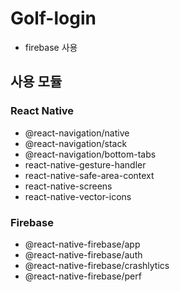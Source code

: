 # Golf-login
* firebase 사용

## 사용 모듈
### React Native
* @react-navigation/native
* @react-navigation/stack
* @react-navigation/bottom-tabs
* react-native-gesture-handler 
* react-native-safe-area-context
* react-native-screens
* react-native-vector-icons

### Firebase
* @react-native-firebase/app
* @react-native-firebase/auth
* @react-native-firebase/crashlytics
* @react-native-firebase/perf